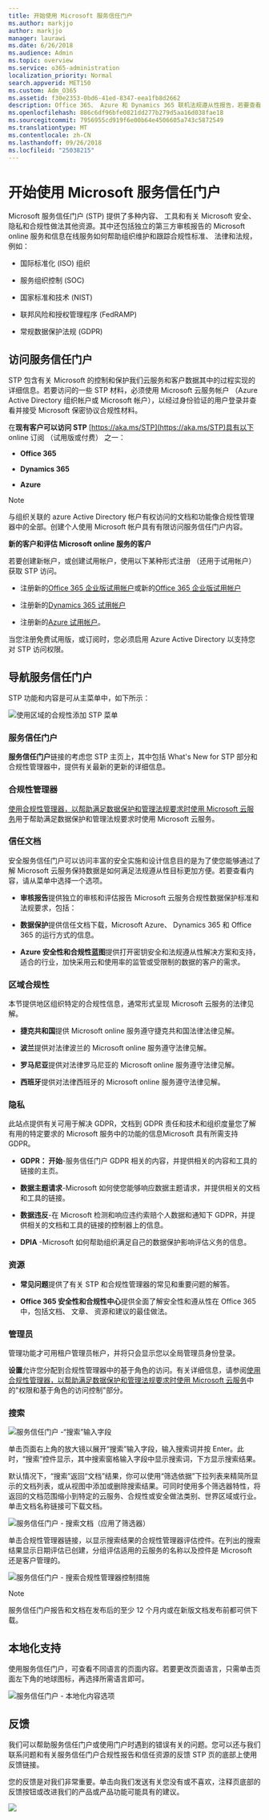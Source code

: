 ```yaml
---
title: 开始使用 Microsoft 服务信任门户
ms.author: markjjo
author: markjjo
manager: laurawi
ms.date: 6/26/2018
ms.audience: Admin
ms.topic: overview
ms.service: o365-administration
localization_priority: Normal
search.appverid: MET150
ms.custom: Adm_O365
ms.assetid: f30e2353-0bd6-41ed-8347-eea1fb8d2662
description: Office 365、 Azure 和 Dynamics 365 联机法规遵从性报告，若要查看第三方审核，了解 Microsoft 如何保留客户数据安全，以及如何使您符合 ISO、 HIPAA、 NIST、 FINRA、 GDPR 和 FedRAMP 时使用这些联机服务。
ms.openlocfilehash: 886c6df96bfe0821dd277b279d5aa16d038fae18
ms.sourcegitcommit: 7956955cd919f6e00b64e4506605a743c5872549
ms.translationtype: MT
ms.contentlocale: zh-CN
ms.lasthandoff: 09/26/2018
ms.locfileid: "25038215"
---
```

# <a name="get-started-with-the-microsoft-service-trust-portal"></a>开始使用 Microsoft 服务信任门户

Microsoft 服务信任门户 (STP) 提供了多种内容、 工具和有关 Microsoft 安全、 隐私和合规性做法其他资源。其中还包括独立的第三方审核报告的 Microsoft online 服务和信息在线服务如何帮助组织维护和跟踪合规性标准、 法律和法规，例如：
  
- 国际标准化 (ISO) 组织
    
- 服务组织控制 (SOC)
    
- 国家标准和技术 (NIST)
    
- 联邦风险和授权管理程序 (FedRAMP)
    
- 常规数据保护法规 (GDPR)
  
## <a name="accessing-the-service-trust-portal"></a>访问服务信任门户

STP 包含有关 Microsoft 的控制和保护我们云服务和客户数据其中的过程实现的详细信息。若要访问的一些 STP 材料，必须使用 Microsoft 云服务帐户 （Azure Active Directory 组织帐户或 Microsoft 帐户），以经过身份验证的用户登录并查看并接受 Microsoft 保密协议合规性材料。
  
 在**现有客户可以访问 STP** [https://aka.ms/STP](https://aka.ms/STP)具有以下 online 订阅 （试用版或付费） 之一： 
  
- **Office 365**
    
- **Dynamics 365**
    
- **Azure**
    
> [!NOTE]
> 与组织关联的 azure Active Directory 帐户有权访问的文档和功能像合规性管理器中的全部。创建个人使用 Microsoft 帐户具有有限访问服务信任门户内容。 
  
 **新的客户和评估 Microsoft online 服务的客户**
  
若要创建新帐户，或创建试用帐户，使用以下某种形式注册 （还用于试用帐户） 获取 STP 访问。
  
- 注册新的[Office 365 企业版试用帐户](https://go.microsoft.com/fwlink/p/?LinkID=507653)或新的[Office 365 企业版试用帐户](https://go.microsoft.com/fwlink/p/?LinkID=698279)
    
- 注册新的[Dynamics 365 试用帐户](https://go.microsoft.com/fwlink/?LinkId=252780)
    
- 注册新的[Azure 试用帐户](https://go.microsoft.com/fwlink/?LinkId=722737)。 
    
当您注册免费试用版，或订阅时，您必须启用 Azure Active Directory 以支持您对 STP 访问权限。
  
## <a name="navigating-the-service-trust-portal"></a>导航服务信任门户

STP 功能和内容是可从主菜单中，如下所示：
  
![使用区域的合规性添加 STP 菜单](media/e949294a-441e-4963-aff4-dbb2de83e45d.png)
  
### <a name="service-trust-portal"></a>服务信任门户

**服务信任门户**链接的考虑您 STP 主页上，其中包括 What's New for STP 部分和合规性管理器中，提供有关最新的更新的详细信息。 
  
### <a name="compliance-manager"></a>合规性管理器

[使用合规性管理器，以帮助满足数据保护和管理法规要求时使用 Microsoft 云服务](https://support.office.com/article/429e686f-d8a6-455e-a2b6-3791d763f000)用于帮助满足数据保护和管理法规要求时使用 Microsoft 云服务。 
  
### <a name="trust-documents"></a>信任文档

安全服务信任门户可以访问丰富的安全实施和设计信息目的是为了使您能够通过了解 Microsoft 云服务保持数据是如何满足法规遵从性目标更加方便。若要查看内容，请从菜单中选择一个选项。
  
 - **审核报告**提供独立的审核和评估报告 Microsoft 云服务合规性数据保护标准和法规要求，包括： 
  
 - **数据保护**提供信任文档下载，Microsoft Azure、 Dynamics 365 和 Office 365 的运行方式的信息。 
  
 - **Azure 安全性和合规性蓝图**提供打开密钥安全和法规遵从性解决方案和支持，适合的行业，加快采用云和使用率的监管或受限制的数据的客户的需求。 
  
### <a name="regional-compliance"></a>区域合规性

本节提供地区组织特定的合规性信息，通常形式呈现 Microsoft 云服务的法律见解。
  
 - **捷克共和国**提供 Microsoft online 服务遵守捷克共和国法律法律见解。 
  
 - **波兰**提供对法律波兰的 Microsoft online 服务遵守法律见解。 
  
 - **罗马尼亚**提供对法律罗马尼亚的 Microsoft online 服务遵守法律见解。 
  
 - **西班牙**提供对法律西班牙的 Microsoft online 服务遵守法律见解。 
  
### <a name="privacy"></a>隐私

此站点提供有关可用于解决 GDPR，文档到 GDPR 责任和技术和组织度量您了解有用的特定要求的 Microsoft 服务中的功能的信息Microsoft 具有所需支持 GDPR。
  
 - **GDPR： 开始**-服务信任门户 GDPR 相关的内容，并提供相关的内容和工具的链接的主页。 
  
 - **数据主题请求**-Microsoft 如何使您能够响应数据主题请求，并提供相关的文档和工具的链接。 
  
 - **数据违反**-在 Microsoft 检测和响应违约索赔个人数据和通知下 GDPR，并提供相关的文档和工具的链接的控制器上的信息。 
  
 - **DPIA** -Microsoft 如何帮助组织满足自己的数据保护影响评估义务的信息。 
  
### <a name="resources"></a>资源

 - **常见问题**提供了有关 STP 和合规性管理器的常见和重要问题的解答。 
  
 - **Office 365 安全性和合规性中心**提供全面了解安全性和遵从性在 Office 365 中，包括文档、 文章、 资源和建议的最佳做法。 
  
### <a name="admin"></a>管理员

管理功能才可用租户管理员帐户，并将只会显示您以全局管理员身份登录。
  
 **设置**允许您分配到合规性管理器中的基于角色的访问。有关详细信息，请参阅[使用合规性管理器，以帮助满足数据保护和管理法规要求时使用 Microsoft 云服务](meet-data-protection-and-regulatory-reqs-using-microsoft-cloud.md#permissions-and-role-based-access-control)中的"权限和基于角色的访问控制"部分。
  
### <a name="search"></a>搜索

![服务信任门户 -“搜索”输入字段](media/7c5cd817-3d62-420b-adb4-76e33fef941f.png)
  
单击页面右上角的放大镜以展开“搜索”输入字段，输入搜索词并按 Enter。此时，“搜索”控件显示，其中搜索窗格输入字段中显示搜索词，下方显示搜索结果。
  
默认情况下，“搜索”返回“文档”结果，你可以使用“筛选依据”下拉列表来精简所显示的文档列表，或从视图中添加或删除搜索结果。可同时使用多个筛选器特性，将返回的文档范围缩小到特定的云服务、合规性或安全做法类别、世界区域或行业。单击文档名称链接可下载文档。
  
![服务信任门户 - 搜索文档（应用了筛选器）](media/86b754e1-c63c-4514-89ac-d014bf334140.png)
  
单击合规性管理器链接，以显示搜索结果的合规性管理器评估控件。在列出的搜索结果显示日期评估已创建，分组评估适用的云服务的名称以及控件是 Microsoft 还是客户管理的。
  
![服务信任门户 - 搜索合规性管理器控制措施](media/bafb811a-68ce-40b5-ad16-058498fe5439.png)
  
> [!NOTE]
> 服务信任门户报告和文档在发布后的至少 12 个月内或在新版文档发布前都可供下载。 
  
## <a name="localization-support"></a>本地化支持

使用服务信任门户，可查看不同语言的页面内容。若要更改页面语言，只需单击页面左下角的地球图标，再选择所需语言即可。 
  
![服务信任门户 - 本地化内容选项](media/b50c677e-a886-4267-9eca-915d880ead7a.png)
  
## <a name="feedback"></a>反馈

我们可以帮助服务信任门户或使用门户时遇到的错误有关的问题。您可以还与我们联系问题和有关服务信任门户合规性报告和信任资源的反馈 STP 页的底部上使用反馈链接。
  
您的反馈是对我们非常重要。单击向我们发送有关您没有或不喜欢，注释页底部的反馈按钮或改进我们的产品或产品功能可能具有的建议。
  
![](media/5a949f4c-cd2d-4258-aa33-394f3f9feb7b.jpg)
